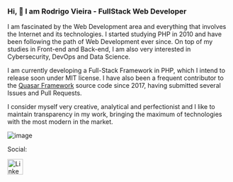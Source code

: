 ### Hi, 👋 I am Rodrigo Vieira - FullStack Web Developer

I am fascinated by the Web Development area and everything that involves the Internet and its technologies.
I started studying PHP in 2010 and have been following the path of Web Development ever since.
On top of my studies in Front-end and Back-end, I am also very interested in Cybersecurity, DevOps and Data Science.

I am currently developing a Full-Stack Framework in PHP, which I intend to release soon under MIT license.
I have also been a frequent contributor to the [Quasar Framework](https://github.com/quasarframework/quasar/issues?q=is%3Aissue+author%3Arodrigoslayertech+is%3Aclosed) source code since 2017, having submitted several Issues and Pull Requests.

I consider myself very creative, analytical and perfectionist and I like to maintain transparency in my work, bringing the maximum of technologies with the most modern in the market.

![image](https://www.codewars.com/users/rodrigoslayertech/badges/large)

Social:
<div align="left">
  <a href="https://www.linkedin.com/in/rodrigoslayertech/">
    <img src="https://img.shields.io/static/v1?message=LinkedIn&logo=linkedin&label=&color=0077B5&logoColor=white&style=for-the-badge" height="35" alt="LinkedIn" />
  </a>
</div>

<!--
**rodrigoslayertech/rodrigoslayertech** is a ✨ _special_ ✨ repository because its `README.md` (this file) appears on your GitHub profile.

Here are some ideas to get you started:

- 🔭 I’m currently working on ...
- 🌱 I’m currently learning ...
- 👯 I’m looking to collaborate on ...
- 🤔 I’m looking for help with ...
- 💬 Ask me about ...
- 📫 How to reach me: ...
- 😄 Pronouns: ...
- ⚡ Fun fact: ...
-->
